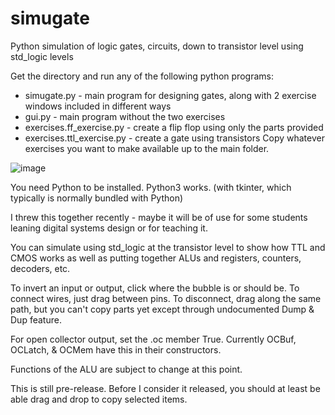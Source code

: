# simugate
Python simulation of logic gates, circuits, down to transistor level using std_logic levels

Get the directory and run any of the following python programs: 
* simugate.py  -  main program for designing gates, along with 2 exercise windows included in different ways
* gui.py  -  main program without the two exercises
* exercises.ff_exercise.py  -  create a flip flop using only the parts provided
* exercises.ttl_exercise.py  -  create a gate using transistors
Copy whatever exercises you want to make available up to the main folder.

![image](https://cloud.githubusercontent.com/assets/26174810/24163063/8e89e558-0e0d-11e7-8d14-37d183a29f26.png)

You need Python to be installed. Python3 works. (with tkinter, which typically is normally bundled with Python)

I threw this together recently - maybe it will be of use for some students leaning digital systems design or for teaching it.

You can simulate using std_logic at the transistor level to show how TTL and CMOS works as well as putting together ALUs and registers, counters, decoders, etc.

To invert an input or output, click where the bubble is or should be. To connect wires, just drag between pins. To disconnect, drag along the same path,
but you can't copy parts yet except through undocumented Dump & Dup feature.

For open collector output, set the .oc member True. Currently OCBuf, OCLatch, & OCMem have this in their constructors.

Functions of the ALU are subject to change at this point.

This is still pre-release. Before I consider it released, you should at least be able drag and drop to copy selected items.
